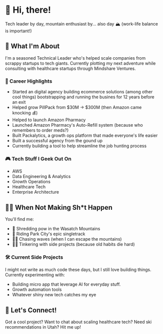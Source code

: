 # 👋 Hi, there!

Tech leader by day, mountain enthusiast by... also day 🏔️ (work-life balance is important!)

## 🎯 What I'm About

I'm a seasoned Technical Leader who's helped scale companies from scrappy startups to tech giants. Currently plotting my next adventure while consulting with healthcare startups through Mindshare Ventures.

### 🚀 Career Highlights
- Started an digital agency building ecommerce solutions (among other cool things) bootstrapping and running the busines for 12 years before an exit
- Helped grow PillPack from $30M → $300M (then Amazon came knocking 💰)
- Helped to launch Amazon Pharmacy
- Launched Amazon Pharmacy's Auto-Refill system (because who remembers to order meds?)
- Built Packalytics, a growth ops platform that made everyone's life easier
- Built a successful agency from the gound up 
- Currently building a tool to help streamline the job hunting process

### 🎮 Tech Stuff I Geek Out On
- AWS 
- Data Engineering & Analytics
- Growth Operations
- Healthcare Tech
- Enterprise Architecture

## 🏃‍♂️ When Not Making Sh*t Happen

You'll find me:
- 🎿 Shredding pow in the Wasatch Mountains
- 🚵 Riding Park City's epic singletrack
- 🏄‍♂️ Chasing waves (when I can escape the mountains)
- 👨‍💻 Tinkering with side projects (because old habits die hard)

### 🛠️ Current Side Projects
I might not write as much code these days, but I still love building things. Currently experimenting with:
- Building micro app that leverage AI for everyday stuff. 
- Growth automation tools
- Whatever shiny new tech catches my eye

## 🤝 Let's Connect!
Got a cool project? Want to chat about scaling healthcare tech? Need ski recommendations in Utah? Hit me up!
